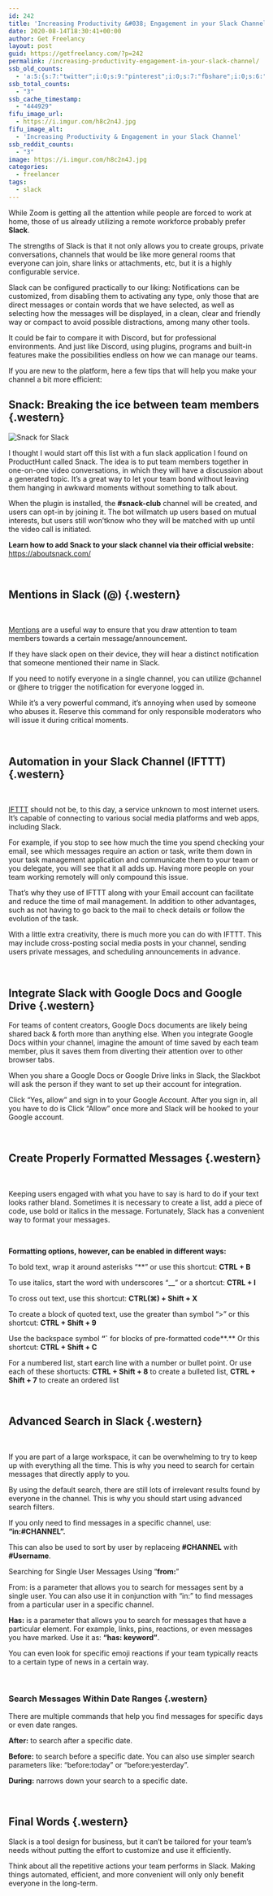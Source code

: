 ```yaml
---
id: 242
title: 'Increasing Productivity &#038; Engagement in your Slack Channel'
date: 2020-08-14T18:30:41+00:00
author: Get Freelancy
layout: post
guid: https://getfreelancy.com/?p=242
permalink: /increasing-productivity-engagement-in-your-slack-channel/
ssb_old_counts:
  - 'a:5:{s:7:"twitter";i:0;s:9:"pinterest";i:0;s:7:"fbshare";i:0;s:6:"reddit";i:0;s:6:"tumblr";i:0;}'
ssb_total_counts:
  - "3"
ssb_cache_timestamp:
  - "444929"
fifu_image_url:
  - https://i.imgur.com/h8c2n4J.jpg
fifu_image_alt:
  - 'Increasing Productivity & Engagement in your Slack Channel'
ssb_reddit_counts:
  - "3"
image: https://i.imgur.com/h8c2n4J.jpg
categories:
  - freelancer
tags:
  - slack
---
```

While Zoom is getting all the attention while people are forced to work at home, those of us already utilizing a remote workforce probably prefer **Slack**.

The strengths of Slack is that it not only allows you to create groups, private conversations, channels that would be like more general rooms that everyone can join, share links or attachments, etc, but it is a highly configurable service.

Slack can be configured practically to our liking: Notifications can be customized, from disabling them to activating any type, only those that are direct messages or contain words that we have selected, as well as selecting how the messages will be displayed, in a clean, clear and friendly way or compact to avoid possible distractions, among many other tools.

It could be fair to compare it with Discord, but for professional environments. And just like Discord, using plugins, programs and built-in features make the possibilities endless on how we can manage our teams.

If you are new to the platform, here a few tips that will help you make your channel a bit more efficient:

## Snack: Breaking the ice between team members {.western}

![Snack for Slack](https://i.imgur.com/jlFHGWK.png) 

I thought I would start <span class="_6b44d88e-custom_blots-mark_underline_621_47|h%0 _62314e30-alerts-clarity _3872649c-alerts-markBase _16c83d3b-alerts-markHidden" data-mark-id="621_47|h%0" data-order="20">off</span> this list with a fun slack application I found on ProductHunt called Snack. The idea is to put team members together in one-on-one video conversations, in which they will <span class="_6b44d88e-custom_blots-mark_underline_663_49|h%0 _62314e30-alerts-clarity _3872649c-alerts-markBase _16c83d3b-alerts-markHidden" data-mark-id="663_49|h%0" data-order="20">have a discussion about</span> a generated topic. It’s a great way to let your team bond without leaving them hanging in awkward moments without something to talk about.

When the plugin is installed, the **#snack-club** channel will be created, and users can opt-in by joining it. The bot willmatch up users based on mutual interests, but users still won’tknow who they will be matched with up until the video call is initiated.

**Learn how to add Snack to your slack channel via their official website:** <https://aboutsnack.com/>

&nbsp;

## Mentions in Slack (@) {.western}

&nbsp;

[Mentions](https://slack.com/intl/en-in/help/articles/205240127-Use-mentions-in-Slack) are a useful way to ensure that you draw attention to team members towards a certain message/announcement.

If they have slack open on their device, they will hear a distinct notification that someone mentioned their name in Slack.

If you need to notify everyone in a single channel, you can utilize @channel or @here to trigger the notification for everyone logged in.

While it&#8217;s a very powerful command, it&#8217;s annoying when used by someone who abuses it. Reserve this command for only responsible moderators who will issue it during critical moments.

&nbsp;

## Automation in your Slack Channel (IFTTT) {.western}

&nbsp;

[IFTTT](https://ifttt.com/) should not be, to this day, a service unknown to most internet users. It’s capable of connecting to various social media platforms and web apps, including Slack.

For example, if you stop to see how much <span data-mark-id="615_24|h%0" data-order="10" data-unwrapped="true">the </span>time you spend checking your email, see which messages require an action or task, write them down in your task management application and communicate them to your team or you delegate, you will see that it all adds up. Having more people on your team working remotely will only compound this issue.

That&#8217;s why they use of IFTTT along with your Email account can facilitate and reduce the time of mail management. In addition to other advantages, such as not having to go back to the mail to check details or follow the evolution of the task.

With a little extra creativity, there is much more you can do with IFTTT. This may include cross-posting social media posts in your channel, sending users private messages, and scheduling announcements in advance.

&nbsp;

## Integrate Slack with Google Docs and Google Drive {.western}

For teams of content creators, Google Docs documents are likely being shared back & forth more than anything else. When you integrate Google Docs within your channel, imagine the amount of time saved by each team member, plus it saves them from diverting their attention over to other browser tabs.

When you share a Google Docs or Google Drive links in Slack, the Slackbot will ask the person if they want to set up their account for integration.

Click &#8220;Yes, allow&#8221; and sign in to your Google Account. After you sign in, all you have to do is Click &#8220;Allow&#8221; once more and Slack will be hooked to your Google account.

&nbsp;

## Create Properly Formatted Messages {.western}

&nbsp;

Keeping users engaged with what you have to say is hard to do if your text looks rather bland. Sometimes it is necessary to create a list, add a piece of code, use bold or italics in the message. Fortunately, Slack has a convenient way to format your messages.

&nbsp;

**Formatting options, however, can be enabled in different ways:**

To bold text, wrap it around asterisks &#8220;**&#8221; or use this shortcut: **CTRL + B**

To use italics, start the word with underscores &#8220;__&#8221; or a shortcut: **CTRL + I**

To cross out text, use this shortcut: **CTRL(⌘) + Shift + X**

To create a block of quoted text, use the greater than symbol &#8220;>&#8221; or this shortcut: **CTRL + Shift + 9**

Use the backspace symbol **&#8220;\`** for blocks of pre-formatted code**.** Or this shortcut: **CTRL + Shift + C**

For a numbered list, start earch line with a number or bullet point. Or use each of these shortucts: **CTRL + Shift + 8** to create a bulleted list, **CTRL + Shift + 7** to create an ordered list

&nbsp;

## Advanced Search in Slack {.western}

&nbsp;

If you are part of a large workspace, it can be overwhelming to try to keep up with everything all the time. This is why you need to search for certain messages that directly apply to you.

By using the default search, there are still lots of irrelevant results found by everyone in the channel. This is why you should start using advanced search filters.

If you only need to find messages in a specific channel, use: **&#8220;in:#CHANNEL&#8221;.**

This can also be used to sort by user by replaceing **#CHANNEL** with **#Username**.

Searching for Single User Messages Using &#8220;**from:**&#8221;

From: is a parameter that allows you to search for messages sent by a single user. You can also use it in conjunction with &#8220;in:&#8221; to find messages from a particular user in a specific channel.

**Has:** is a parameter that allows you to search for messages that have a particular element. For example, links, pins, reactions, or even messages you have marked. Use it as: **“has: keyword”**.

You can even look for specific emoji reactions if your team typically reacts to a certain type of news in a certain way.

&nbsp;

### Search Messages Within Date Ranges {.western}

<span class="_6b44d88e-custom_blots-mark_underline_655_40|h%0 _62314e30-alerts-clarity _3872649c-alerts-markBase _16c83d3b-alerts-markHidden" data-mark-id="655_40|h%0" data-order="20">There are multiple commands that help</span> you find messages for specific days or even date ranges.

**After:** to search after a specific date.

**Before:** to search before a specific date. You can also use simpler search parameters like: &#8220;before:today&#8221; or &#8220;before:yesterday&#8221;.

**During:** narrows down your search to a specific date.

&nbsp;

## Final Words {.western}

Slack is a tool design for business, but it can&#8217;t be tailored for your team&#8217;s needs without putting the effort to customize and use it efficiently.

Think about all the repetitive actions your team performs in Slack. Making things automated, efficient, and more convenient will only only benefit everyone in the long-term.